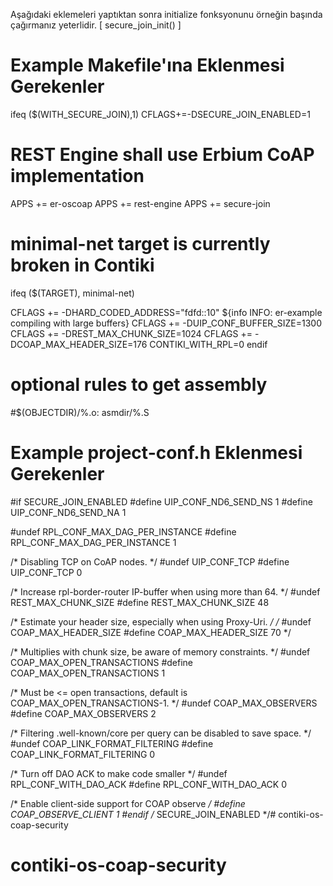 Aşağıdaki eklemeleri yaptıktan sonra initialize fonksyonunu
örneğin başında çağırmanız yeterlidir. [ secure_join_init() ]

Example Makefile'ına Eklenmesi Gerekenler
=========================================

ifeq ($(WITH_SECURE_JOIN),1)
CFLAGS+=-DSECURE_JOIN_ENABLED=1

# REST Engine shall use Erbium CoAP implementation
APPS += er-oscoap
APPS += rest-engine
APPS += secure-join

# minimal-net target is currently broken in Contiki
ifeq ($(TARGET), minimal-net)

CFLAGS += -DHARD_CODED_ADDRESS=\"fdfd::10\"
${info INFO: er-example compiling with large buffers}
CFLAGS += -DUIP_CONF_BUFFER_SIZE=1300
CFLAGS += -DREST_MAX_CHUNK_SIZE=1024
CFLAGS += -DCOAP_MAX_HEADER_SIZE=176
CONTIKI_WITH_RPL=0
endif

# optional rules to get assembly
#$(OBJECTDIR)/%.o: asmdir/%.S


Example project-conf.h Eklenmesi Gerekenler
===========================================

#if SECURE_JOIN_ENABLED
#define UIP_CONF_ND6_SEND_NS 1
#define UIP_CONF_ND6_SEND_NA 1

#undef RPL_CONF_MAX_DAG_PER_INSTANCE
#define RPL_CONF_MAX_DAG_PER_INSTANCE     1

/* Disabling TCP on CoAP nodes. */
#undef UIP_CONF_TCP
#define UIP_CONF_TCP                   0

/* Increase rpl-border-router IP-buffer when using more than 64. */
#undef REST_MAX_CHUNK_SIZE
#define REST_MAX_CHUNK_SIZE            48

/* Estimate your header size, especially when using Proxy-Uri. */
/*
   #undef COAP_MAX_HEADER_SIZE
   #define COAP_MAX_HEADER_SIZE           70
*/

/* Multiplies with chunk size, be aware of memory constraints. */
#undef COAP_MAX_OPEN_TRANSACTIONS
#define COAP_MAX_OPEN_TRANSACTIONS     1

/* Must be <= open transactions, default is COAP_MAX_OPEN_TRANSACTIONS-1. */
#undef COAP_MAX_OBSERVERS
#define COAP_MAX_OBSERVERS             2

/* Filtering .well-known/core per query can be disabled to save space. */
#undef COAP_LINK_FORMAT_FILTERING
#define COAP_LINK_FORMAT_FILTERING     0

/* Turn off DAO ACK to make code smaller */
#undef RPL_CONF_WITH_DAO_ACK
#define RPL_CONF_WITH_DAO_ACK          0

/* Enable client-side support for COAP observe */
#define COAP_OBSERVE_CLIENT 1
#endif /* SECURE_JOIN_ENABLED */# contiki-os-coap-security
# contiki-os-coap-security
